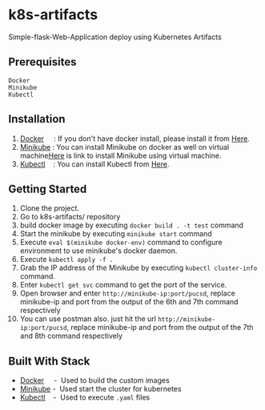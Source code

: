 # k8s-artifacts
Simple-flask-Web-Application deploy using Kubernetes Artifacts

## Prerequisites
```
Docker
Minikube
Kubectl
```

## Installation

1. [Docker](https://www.docker.com/) &nbsp; &nbsp; : If you don't have docker install, please install it from [Here](https://docs.docker.com/engine/install/).
2. [Minikube]() : You can install Minikube on docker as well on virtual machine[Here](https://v1-18.docs.kubernetes.io/docs/tasks/tools/install-minikube/) is link to install Minikube using virtual machine.
3. [Kubectl]() &nbsp; &nbsp;: You can install Kubectl from [Here](https://kubernetes.io/docs/tasks/tools/).



## Getting Started

1. Clone the project.
2. Go to k8s-artifacts/ repository
3. build docker image by executing `docker build . -t test` command
4. Start the minikube by executing `minikube start` command
5. Execute `eval $(minikube docker-env)` command to configure environment to use minikube's docker daemon. 
6. Execute `kubectl apply -f .` 
7. Grab the IP address of the Minikube by executing `kubectl cluster-info` command.
8. Enter `kubectl get svc` command to get the port of the service.
9. Open browser and enter `http://minikube-ip:port/pucsd`, replace minikube-ip and port from the output of the 6th and 7th command respectively 
10. You can use postman also. just hit the url `http://minikube-ip:port/pucsd`, replace minikube-ip and port from the output of the 7th and 8th command respectively 

## Built With Stack

* [Docker](https://www.docker.com/) &nbsp;&nbsp;&nbsp;&nbsp;- &nbsp;Used to build the custom images
* [Minikube](https://v1-18.docs.kubernetes.io/docs/tasks/tools/install-minikube/) - &nbsp;Used start the cluster for kubernetes
* [Kubectl](https://kubernetes.io/docs/tasks/tools/) &nbsp;&nbsp;&nbsp;- &nbsp;Used to execute `.yaml` files
